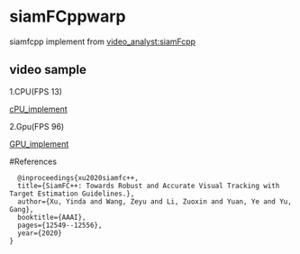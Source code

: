 # siamFCppwarp
siamfcpp implement from [video_analyst:siamFcpp](https://github.com/MegviiDetection/video_analyst)

## video sample
1.CPU(FPS 13)


[cPU_implement](https://user-images.githubusercontent.com/51977158/130018392-93a7cd5c-f893-4e40-8b36-3206312a248b.mp4)

2.Gpu(FPS 96)


[GPU_implement](https://user-images.githubusercontent.com/51977158/130018412-2de16c33-b5a8-4e3e-974d-909031b1700d.mp4)


#References 




      @inproceedings{xu2020siamfc++,
      title={SiamFC++: Towards Robust and Accurate Visual Tracking with Target Estimation Guidelines.},
      author={Xu, Yinda and Wang, Zeyu and Li, Zuoxin and Yuan, Ye and Yu, Gang},
      booktitle={AAAI},
      pages={12549--12556},
      year={2020}
    }





